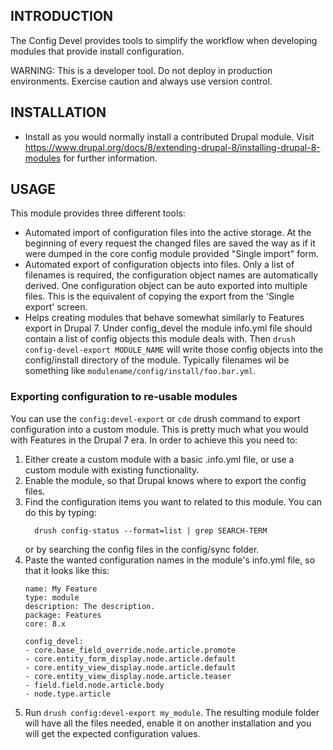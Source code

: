 INTRODUCTION
------------

The Config Devel provides tools to simplify the workflow when developing
modules that provide install configuration.

WARNING: This is a developer tool. Do not deploy in production environments.
Exercise caution and always use version control.

INSTALLATION
------------

 * Install as you would normally install a contributed Drupal module. Visit
   https://www.drupal.org/docs/8/extending-drupal-8/installing-drupal-8-modules
   for further information.

USAGE
-----

This module provides three different tools:

- Automated import of configuration files into the active storage. At the
  beginning of every request the changed files are saved the way as if it were
  dumped in the core config module provided "Single import" form.
- Automated export of configuration objects into files. Only a list of filenames
  is required, the configuration object names are automatically derived. One
  configuration object can be auto exported into multiple files. This is the
  equivalent of copying the export from the 'Single export' screen.
- Helps creating modules that behave somewhat similarly to Features export in
  Drupal 7. Under config_devel the module info.yml file should contain a list of
  config objects this module deals with. Then `drush config-devel-export
  MODULE_NAME` will write those config objects into the config/install directory
  of the module. Typically filenames wil be something like
  `modulename/config/install/foo.bar.yml`.

### Exporting configuration to re-usable modules

You can use the `config:devel-export` or `cde` drush command to export
configuration into a custom module. This is pretty much what you would with
Features in the Drupal 7 era. In order to achieve this you need to:

1. Either create a custom module with a basic .info.yml file, or use a custom
   module with existing functionality.
2. Enable the module, so that Drupal knows where to export the config files.
3. Find the configuration items you want to related to this module. You can do
   this by typing:
   ```
     drush config-status --format=list | grep SEARCH-TERM
   ```
   or by searching the config files in the config/sync folder.
4. Paste the wanted configuration names in the module's info.yml file, so that
   it looks like this:
    ```
    name: My Feature
    type: module
    description: The description.
    package: Features
    core: 8.x

    config_devel:
    - core.base_field_override.node.article.promote
    - core.entity_form_display.node.article.default
    - core.entity_view_display.node.article.default
    - core.entity_view_display.node.article.teaser
    - field.field.node.article.body
    - node.type.article
    ```
5. Run `drush config:devel-export my_module`. The resulting module folder will
   have all the files needed, enable it on another installation and you will get
   the expected configuration values.
